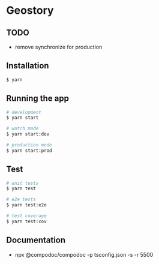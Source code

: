 # Geostory

## TODO

- remove synchronize for production

## Installation

```bash
$ yarn
```

## Running the app

```bash
# development
$ yarn start

# watch mode
$ yarn start:dev

# production mode
$ yarn start:prod
```

## Test

```bash
# unit tests
$ yarn test

# e2e tests
$ yarn test:e2e

# test coverage
$ yarn test:cov
```

## Documentation

- npx @compodoc/compodoc -p tsconfig.json -s -r 5500
